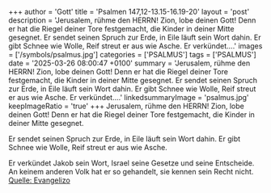 +++
author = 'Gott'
title = 'Psalmen 147,12-13.15-16.19-20'
layout = 'post'
description = 'Jerusalem, rühme den HERRN!  Zion, lobe deinen Gott! Denn er hat die Riegel deiner Tore festgemacht,  die Kinder in deiner Mitte gesegnet.  Er sendet seinen Spruch zur Erde,  in Eile läuft sein Wort dahin. Er gibt Schnee wie Wolle,  Reif streut er aus wie Asche.  Er verkündet....'
images = ['/symbols/psalmus.jpg']
categories = ['PSALMUS']
tags = ['PSALMUS']
date = '2025-03-26 08:00:47 +0100'
summary = 'Jerusalem, rühme den HERRN!  Zion, lobe deinen Gott! Denn er hat die Riegel deiner Tore festgemacht,  die Kinder in deiner Mitte gesegnet.  Er sendet seinen Spruch zur Erde,  in Eile läuft sein Wort dahin. Er gibt Schnee wie Wolle,  Reif streut er aus wie Asche.  Er verkündet....'
linkedsummaryImage = 'psalmus.jpg'
keepImageRatio = 'true'
+++
Jerusalem, rühme den HERRN! 
Zion, lobe deinen Gott!
Denn er hat die Riegel deiner Tore festgemacht, 
die Kinder in deiner Mitte gesegnet.

Er sendet seinen Spruch zur Erde, 
in Eile läuft sein Wort dahin.
Er gibt Schnee wie Wolle, 
Reif streut er aus wie Asche.

Er verkündet Jakob sein Wort, 
Israel seine Gesetze und seine Entscheide.<!--more-->
An keinem anderen Volk hat er so gehandelt, 
sie kennen sein Recht nicht.<br> [Quelle: Evangelizo](https://evangeliumtagfuertag.org/DE/gospel)